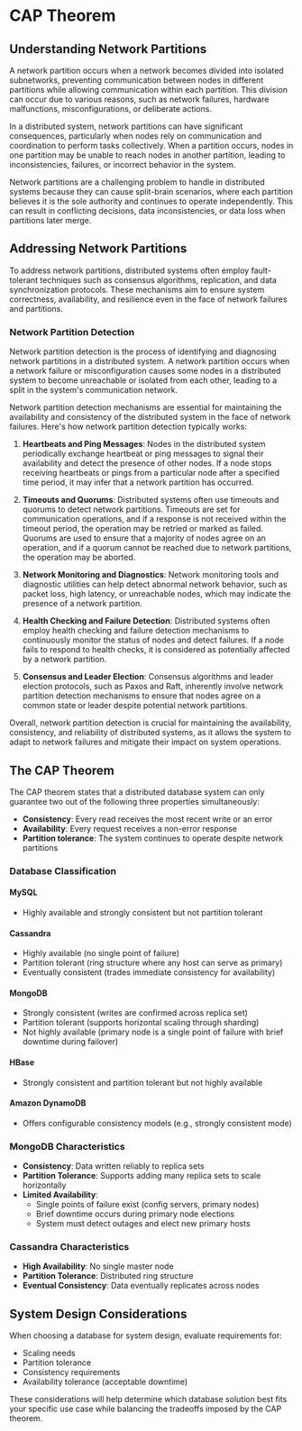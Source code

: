 # CAP Theorem

## Understanding Network Partitions

A network partition occurs when a network becomes divided into isolated subnetworks, preventing communication between nodes in different partitions while allowing communication within each partition. This division can occur due to various reasons, such as network failures, hardware malfunctions, misconfigurations, or deliberate actions.

In a distributed system, network partitions can have significant consequences, particularly when nodes rely on communication and coordination to perform tasks collectively. When a partition occurs, nodes in one partition may be unable to reach nodes in another partition, leading to inconsistencies, failures, or incorrect behavior in the system.

Network partitions are a challenging problem to handle in distributed systems because they can cause split-brain scenarios, where each partition believes it is the sole authority and continues to operate independently. This can result in conflicting decisions, data inconsistencies, or data loss when partitions later merge.

## Addressing Network Partitions

To address network partitions, distributed systems often employ fault-tolerant techniques such as consensus algorithms, replication, and data synchronization protocols. These mechanisms aim to ensure system correctness, availability, and resilience even in the face of network failures and partitions.

### Network Partition Detection

Network partition detection is the process of identifying and diagnosing network partitions in a distributed system. A network partition occurs when a network failure or misconfiguration causes some nodes in a distributed system to become unreachable or isolated from each other, leading to a split in the system's communication network.

Network partition detection mechanisms are essential for maintaining the availability and consistency of the distributed system in the face of network failures. Here's how network partition detection typically works:

1. **Heartbeats and Ping Messages**: Nodes in the distributed system periodically exchange heartbeat or ping messages to signal their availability and detect the presence of other nodes. If a node stops receiving heartbeats or pings from a particular node after a specified time period, it may infer that a network partition has occurred.

2. **Timeouts and Quorums**: Distributed systems often use timeouts and quorums to detect network partitions. Timeouts are set for communication operations, and if a response is not received within the timeout period, the operation may be retried or marked as failed. Quorums are used to ensure that a majority of nodes agree on an operation, and if a quorum cannot be reached due to network partitions, the operation may be aborted.

3. **Network Monitoring and Diagnostics**: Network monitoring tools and diagnostic utilities can help detect abnormal network behavior, such as packet loss, high latency, or unreachable nodes, which may indicate the presence of a network partition.

4. **Health Checking and Failure Detection**: Distributed systems often employ health checking and failure detection mechanisms to continuously monitor the status of nodes and detect failures. If a node fails to respond to health checks, it is considered as potentially affected by a network partition.

5. **Consensus and Leader Election**: Consensus algorithms and leader election protocols, such as Paxos and Raft, inherently involve network partition detection mechanisms to ensure that nodes agree on a common state or leader despite potential network partitions.

Overall, network partition detection is crucial for maintaining the availability, consistency, and reliability of distributed systems, as it allows the system to adapt to network failures and mitigate their impact on system operations.

## The CAP Theorem

The CAP theorem states that a distributed database system can only guarantee two out of the following three properties simultaneously:

- **Consistency**: Every read receives the most recent write or an error
- **Availability**: Every request receives a non-error response
- **Partition tolerance**: The system continues to operate despite network partitions

### Database Classification

#### MySQL
- Highly available and strongly consistent but not partition tolerant

#### Cassandra
- Highly available (no single point of failure)
- Partition tolerant (ring structure where any host can serve as primary)
- Eventually consistent (trades immediate consistency for availability)

#### MongoDB
- Strongly consistent (writes are confirmed across replica set)
- Partition tolerant (supports horizontal scaling through sharding)
- Not highly available (primary node is a single point of failure with brief downtime during failover)

#### HBase
- Strongly consistent and partition tolerant but not highly available

#### Amazon DynamoDB
- Offers configurable consistency models (e.g., strongly consistent mode)

### MongoDB Characteristics
- **Consistency**: Data written reliably to replica sets
- **Partition Tolerance**: Supports adding many replica sets to scale horizontally
- **Limited Availability**:
  - Single points of failure exist (config servers, primary nodes)
  - Brief downtime occurs during primary node elections
  - System must detect outages and elect new primary hosts

### Cassandra Characteristics
- **High Availability**: No single master node
- **Partition Tolerance**: Distributed ring structure
- **Eventual Consistency**: Data eventually replicates across nodes

## System Design Considerations

When choosing a database for system design, evaluate requirements for:
- Scaling needs
- Partition tolerance
- Consistency requirements
- Availability tolerance (acceptable downtime)

These considerations will help determine which database solution best fits your specific use case while balancing the tradeoffs imposed by the CAP theorem.
